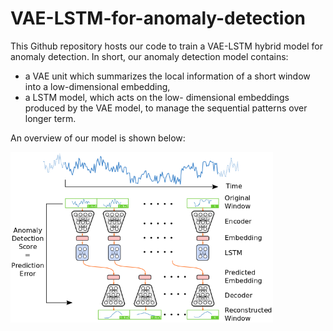 # VAE-LSTM-for-anomaly-detection

This Github repository hosts our code to train a VAE-LSTM hybrid model for anomaly detection. In short, our anomaly detection model contains:
  * a VAE unit which summarizes the local information of a short window into a low-dimensional embedding,
  * a LSTM model, which acts on the low- dimensional embeddings produced by the VAE model, to manage the sequential patterns over longer term.

An overview of our model is shown below:

<img align="middle" src="figures/detailed_architecture.png" alt="overview" width="420"/>

